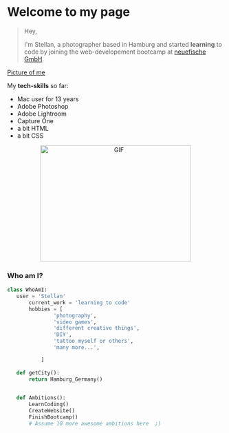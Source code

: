 # Welcome to my page

>Hey,
>
>I'm Stellan, a photographer based in Hamburg and started **learning** to code by joining the web-developement bootcamp at [neuefische GmbH](https://github.com/neuefische).

[Picture of me](https://github.com/stellanw/stellanw/blob/8a705461375b7ce88b5fbd96179ce5c67a96b457/Screenshot_20210506_193730.jpg)

  My **tech-skills** so far:
- Mac user for 13 years
- Adobe Photoshop
- Adobe Lightroom
- Capture One
- a bit HTML
- a bit CSS

<p align="center">
<img height="270px" width="350px" alt="GIF" src="https://media.giphy.com/media/3FjEPbKqEPhPpmC8uY/giphy.gif" />
</p>

### Who am I?
 ```python
 class WhoAmI:
 	user = 'Stellan'
		current_work = 'learning to code'
		hobbies = [
				'photography',
				'video games',
				'different creative things',
				'DIY',
				'tattoo myself or others',
				'many more...',

			]
	
	def getCity():
		return Hamburg_Germany()

	
	def Ambitions():
		LearnCoding()
		CreateWebsite()
		FinishBootcamp()
		# Assume 10 more awesome ambitions here  ;)
	
 ```


